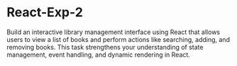 # React-Exp-2
Build an interactive library management interface using React that allows users to view a list of books and perform actions like searching, adding, and removing books. This task strengthens your understanding of state management, event handling, and dynamic rendering in React.
